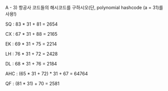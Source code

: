 A - 3) 항공사 코드들의 해시코드를 구하시오(단, polynomial hashcode (a = 31)를 사용!)

SQ : 83 * 31 + 81 = 2654

CX : 67 * 31 + 88 = 2165

EK : 69 * 31 + 75 = 2214

LH : 76 * 31 + 72 = 2428

DL : 68 * 31 + 76 = 2184

AHC : (65 * 31 + 72) * 31 + 67 = 64764

QF : (81 * 31) + 70 = 2581